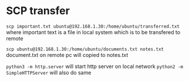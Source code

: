 # SCP transfer 

`scp important.txt ubuntu@192.168.1.30:/home/ubuntu/transferred.txt`
where important text is a file in local system which is to be transfered to remote

`scp ubuntu@192.168.1.30:/home/ubuntu/documents.txt notes.txt`
document.txt on remote pc will copied to notes.txt

`python3 -m http.server`
will start http server on local network
`python2 -m SimpleHTTPServer`
will also do same